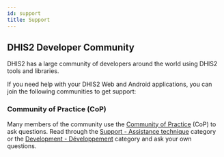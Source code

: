 ```yaml
---
id: support
title: Support
---
```


## DHIS2 Developer Community

DHIS2 has a large community of developers around the world using DHIS2 tools and libraries.

If you need help with your DHIS2 Web and Android applications, you can join the following communities to get support:

### Community of Practice (CoP)

Many members of the community use the [Community of Practice](https://community.dhis2.org/) (CoP) to ask questions. Read through the [Support - Assistance technique](https://community.dhis2.org/c/support/8) category or the [Development - Développement](https://community.dhis2.org/c/development/10) category and ask your own questions.
